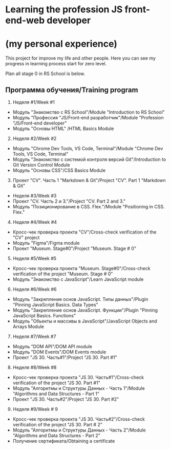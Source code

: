 # Learning the profession JS front-end-web developer 
# (my personal experience)

This project for improve my life and other people. Here you can see my progress in learning process start for zero level.

Plan all stage 0 in RS School is below.

## Программа обучения/Training program
1. Неделя #1/Week #1
- Модуль "Знакомство с RS School"/Module "Introduction to RS School"
- Модуль "Профессия "JS/Front-end разработчик"/Module "Profession "JS/Front-end developer"
- Модуль "Основы HTML" /HTML Basics Module
2. Неделя #2/Week #2
- Модуль "Chrome Dev Tools, VS Code, Terminal"/Module "Chrome Dev Tools, VS Code, Terminal"
- Модуль "Знакомство с системой контроля версий Git"/Introduction to Git Version Control Module
- Модуль "Основы CSS"/CSS Basics Module
3. Проект "CV". Часть 1 "Markdown & Git"/Project "CV". Part 1 "Markdown & Git"
- Неделя #3/Week #3
- Проект "CV. Часть 2 и 3."/Project "CV. Part 2 and 3."
- Модуль "Позиционирование в CSS. Flex."/Module "Positioning in CSS. Flex."
4. Неделя #4/Week #4
- Кросс-чек проверка проекта "CV"/Cross-check verification of the "CV" project
- Модуль "Figma"/Figma module
- Проект "Museum. Stage#0"/Project "Museum. Stage # 0"
5. Неделя #5/Week #5
- Кросс-чек проверка проекта "Museum. Stage#0"/Cross-check verification of the project "Museum. Stage # 0"
- Модуль "Знакомство с JavaScript"/Learn JavaScript module
6. Неделя #6/Week #6
- Модуль "Закрепление основ JavaScript. Типы данных"/Plugin "Pinning JavaScript Basics. Data Types"
- Модуль "Закрепление основ JavaScript. Функции"/Plugin "Pinning JavaScript Basics. Functions"
- Модуль "Обьекты и массивы в JavaScript"/JavaScript Objects and Arrays Module
7. Неделя #7/Week #7
- Модуль "DOM API"/DOM API module
- Модуль "DOM Events"/DOM Events module
- Проект "JS 30. Часть#1"/Project "JS 30. Part #1"
8. Неделя #8/Week #8
- Кросс-чек проверка проекта "JS 30. Часть#1"/Cross-check verification of the project "JS 30. Part #1"
- Модуль "Алгоритмы и Структуры Данных - Часть 1"/Module "Algorithms and Data Structures - Part 1"
- Проект "JS 30. Часть#2"/Project "JS 30. Part #2"
9. Неделя #9/Week # 9
- Кросс-чек проверка проекта "JS 30. Часть#2"/Cross-check verification of the project "JS 30. Part # 2"
- Модуль "Алгоритмы и Структуры Данных - Часть 2"/Module "Algorithms and Data Structures - Part 2"
- Получение сертификата/Obtaining a certificate
